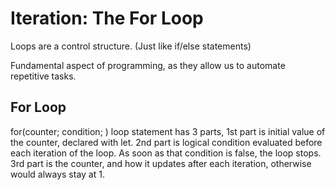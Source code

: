 # Iteration: The For Loop

Loops are a control structure. (Just like if/else statements)

Fundamental aspect of programming, as they allow us to automate repetitive tasks.

## For Loop

for(counter; condition; )
loop statement has 3 parts, 1st part is initial value of the counter, declared with let.
2nd part is logical condition evaluated before each iteration of the loop. As soon as that condition is false, the loop stops.
3rd part is the counter, and how it updates after each iteration, otherwise would always stay at 1.
